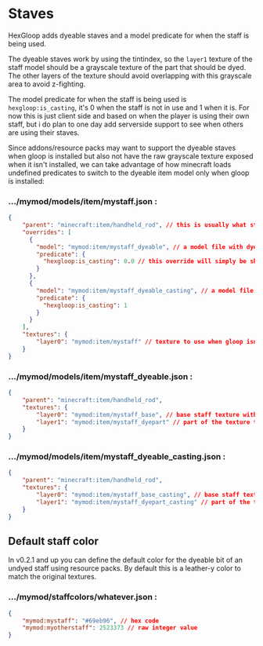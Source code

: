 # Staves

HexGloop adds dyeable staves and a model predicate for when the staff is being used.

The dyeable staves work by using the tintindex, so the `layer1` texture of the staff model should be a grayscale texture of the part that should be dyed. The other layers of the texture should avoid overlapping with this grayscale area to avoid z-fighting.

The model predicate for when the staff is being used is `hexgloop:is_casting`, it's 0 when the staff is not in use and 1 when it is. For now this is just client side and based on when the player is using their own staff, but i do plan to one day add serverside support to see when others are using their staves.

Since addons/resource packs may want to support the dyeable staves when gloop is installed but also not have the raw grayscale texture exposed when it isn't installed, we can take advantage of how minecraft loads undefined predicates to switch to the dyeable item model only when gloop is installed:

### .../mymod/models/item/mystaff.json :
```json
{
    "parent": "minecraft:item/handheld_rod", // this is usually what staves use to be positioned correctly in the player's hand but isn't required
    "overrides": [
      {
        "model": "mymod:item/mystaff_dyeable", // a model file with dyeable texture on layer1
        "predicate": {
          "hexgloop:is_casting": 0.0 // this override will simply be skipped if gloop is not installed. you'll still need this even if you don't plan on adding a separate casting model/texture
        }
      },
      {
        "model": "mymod:item/mystaff_dyeable_casting", // a model file for a dyeable texture when the staff is in use - you don't need this section if you don't have/want a casting model
        "predicate": {
          "hexgloop:is_casting": 1
        }
      }
    ],
    "textures": {
        "layer0": "mymod:item/mystaff" // texture to use when gloop isn't installed
    }
}
```

### .../mymod/models/item/mystaff_dyeable.json :
```json
{
    "parent": "minecraft:item/handheld_rod",
    "textures": {
        "layer0": "mymod:item/mystaff_base", // base staff texture with the dyeable bit cut out
        "layer1": "mymod:item/mystaff_dyepart" // part of the texture to be dyed
    }
}
```

### .../mymod/models/item/mystaff_dyeable_casting.json :
```json
{
    "parent": "minecraft:item/handheld_rod",
    "textures": {
        "layer0": "mymod:item/mystaff_base_casting", // base staff texture with the dyeable bit cut out
        "layer1": "mymod:item/mystaff_dyepart_casting" // part of the texture to be dyed
    }
}
```

## Default staff color

In v0.2.1 and up you can define the default color for the dyeable bit of an undyed staff using resource packs. By default this is a leather-y color to match the original textures. 

### .../mymod/staffcolors/whatever.json :

```json
{
    "mymod:mystaff": "#69eb96", // hex code
    "mymod:myotherstaff": 2523373 // raw integer value
}
```